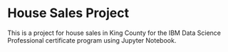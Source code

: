 # House Sales Project
This is a project for house sales in King County for the IBM Data Science Professional certificate program using Jupyter Notebook.
